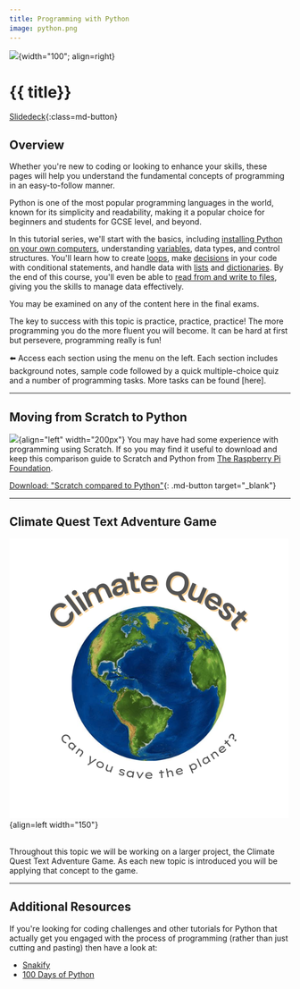 ```yaml
---
title: Programming with Python
image: python.png
---
```



![](../../assets/images/topics/{{image}}){width="100"; align=right}

# {{ title}}

[Slidedeck](./slides/python-slides.pdf){:class=md-button}

## Overview

Whether you're new to coding or looking to enhance your skills, these pages will help you understand the fundamental concepts of programming in an easy-to-follow manner. 

Python is one of the most popular programming languages in the world, known for its simplicity and readability, making it a popular choice for beginners and students for GCSE level, and beyond.

In this tutorial series, we'll start with the basics, including [installing Python on your own computers](02_getting_started.md), understanding [variables](03_variables.md), data types, and control structures. You'll learn how to create [loops](09_iteration.md), make [decisions](08_selection.md) in your code with conditional statements, and handle data with [lists](11_lists.md) and [dictionaries](13_dictionaries.md). By the end of this course, you'll even be able to [read from and write to files](16_files.md), giving you the skills to manage data effectively. 

You may be examined on any of the content here in the final exams.  

The key to success with this topic is practice, practice, practice!  The more programming you do the more fluent you will become.  It can be hard at first but persevere, programming really is fun!

:arrow_left:
Access each section using the menu on the left.  Each section includes background notes, sample code followed by a quick multiple-choice quiz and a number of programming tasks.  More tasks can be found [here].

---

## Moving from Scratch to Python

![](https://external-content.duckduckgo.com/iu/?u=https%3A%2F%2Fcdn-1.webcatalog.io%2Fcatalog%2Fscratch%2Fscratch-icon.png&f=1&nofb=1&ipt=ef0c01d1fa79111184db9dc4d87cae72a6d5aa7622ee6d6c65a3bb5a74230233&ipo=images){align="left" width="200px"}
You may have had some experience with programming using Scratch.  If so you may find it useful to download and keep this comparison guide to Scratch and Python from [The Raspberry Pi Foundation](https://www.raspberrypi.org).

[Download: "Scratch compared to Python"](https://ugc.futurelearn.com/uploads/files/bb/b7/bbb7596f-dbc6-4a06-a30d-0f6bce2d5547/Cheat-sheet-tunring-Scratch-into-Python-A3-DIGITAL.pdf){: .md-button target="_blank"}

---

## Climate Quest Text Adventure Game

![](../../assets/images/climate-quest.png){align=left width="150"}

<br />
Throughout this topic we will be working on a larger project, the Climate Quest Text Adventure Game.  As each new topic is introduced you will be applying that concept to the game.

---

## Additional Resources

If you're looking for coding challenges and other tutorials for Python that actually get you engaged with the process of programming (rather than just cutting and pasting) then have a look at:

- [Snakify](https://snakify.org/en/)
- [100 Days of Python](https://replit.com/learn/100-days-of-python)